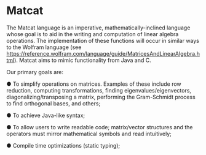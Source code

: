 # Matcat

The Matcat language is an imperative, mathematically-inclined language whose goal is to
aid in the writing and computation of linear algebra operations. The implementation of these
functions will occur in similar ways to the Wolfram language (see
https://reference.wolfram.com/language/guide/MatricesAndLinearAlgebra.html). Matcat aims to
mimic functionality from Java and C.

Our primary goals are: 

● To simplify operations on matrices. Examples of these include row reduction, computing
transformations, finding eigenvalues/eigenvectors, diagonalizing/transposing a matrix,
performing the Gram-Schmidt process to find orthogonal bases, and others;

● To achieve Java-like syntax;

● To allow users to write readable code; matrix/vector structures and the operators must
mirror mathematical symbols and read intuitively;

● Compile time optimizations (static typing);
